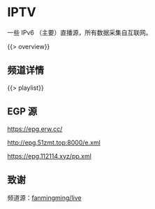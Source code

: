 # IPTV

一些 IPv6 （主要）直播源，所有数据采集自互联网。

{{> overview}}

## 频道详情
{{> playlist}}

## EGP 源

https://epg.erw.cc/

http://epg.51zmt.top:8000/e.xml

https://epg.112114.xyz/pp.xml

## 致谢

频道源：[fanmingming/live](https://github.com/fanmingming/live)
